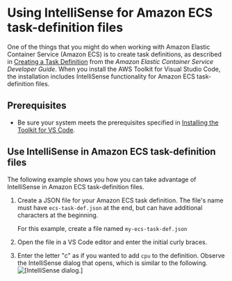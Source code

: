 # Using IntelliSense for Amazon ECS task\-definition files<a name="ecs-definition-files"></a>

One of the things that you might do when working with Amazon Elastic Container Service \(Amazon ECS\) is to create task definitions, as described in [Creating a Task Definition](https://docs.aws.amazon.com/AmazonECS/latest/developerguide/create-task-definition.html) from the *Amazon Elastic Container Service Developer Guide*\. When you install the AWS Toolkit for Visual Studio Code, the installation includes IntelliSense functionality for Amazon ECS task\-definition files\.

## Prerequisites<a name="ecs-definition-files-prereq"></a>
+ Be sure your system meets the prerequisites specified in [Installing the Toolkit for VS Code](setup-toolkit.md#setup-prereq)\.

## Use IntelliSense in Amazon ECS task\-definition files<a name="ecs-definition-files-example"></a>

The following example shows you how you can take advantage of IntelliSense in Amazon ECS task\-definition files\.

1. Create a JSON file for your Amazon ECS task definition\. The file's name must have `ecs-task-def.json` at the end, but can have additional characters at the beginning\.

   For this example, create a file named `my-ecs-task-def.json`

1. Open the file in a VS Code editor and enter the initial curly braces\.

1. Enter the letter "c" as if you wanted to add `cpu` to the definition\. Observe the IntelliSense dialog that opens, which is similar to the following\.  
![\[IntelliSense dialog.\]](http://docs.aws.amazon.com/toolkit-for-vscode/latest/userguide/images/ecs-task-def-intellisense.png)